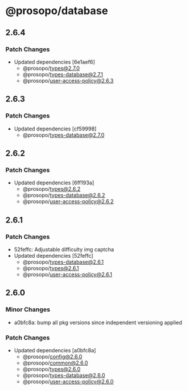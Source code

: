 # @prosopo/database

## 2.6.4

### Patch Changes

- Updated dependencies [6e1aef6]
  - @prosopo/types@2.7.0
  - @prosopo/types-database@2.7.1
  - @prosopo/user-access-policy@2.6.3

## 2.6.3

### Patch Changes

- Updated dependencies [cf59998]
  - @prosopo/types-database@2.7.0

## 2.6.2

### Patch Changes

- Updated dependencies [6ff193a]
  - @prosopo/types@2.6.2
  - @prosopo/types-database@2.6.2
  - @prosopo/user-access-policy@2.6.2

## 2.6.1

### Patch Changes

- 52feffc: Adjustable difficulty img captcha
- Updated dependencies [52feffc]
  - @prosopo/types-database@2.6.1
  - @prosopo/types@2.6.1
  - @prosopo/user-access-policy@2.6.1

## 2.6.0

### Minor Changes

- a0bfc8a: bump all pkg versions since independent versioning applied

### Patch Changes

- Updated dependencies [a0bfc8a]
  - @prosopo/config@2.6.0
  - @prosopo/common@2.6.0
  - @prosopo/types@2.6.0
  - @prosopo/types-database@2.6.0
  - @prosopo/user-access-policy@2.6.0
